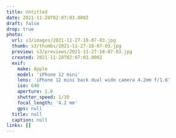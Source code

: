 ```yaml
---
title: Untitled
date: 2021-11-28T02:07:03.000Z
draft: false
drop: true
photo:
  url: s3/images/2021-11-27-18-07-03.jpg
  thumb: s3/thumbs/2021-11-27-18-07-03.jpg
  preview: s3/previews/2021-11-27-18-07-03.jpg
  created: 2021-11-28T02:07:03.000Z
  exif:
    make: Apple
    model: 'iPhone 12 mini'
    lens: 'iPhone 12 mini back dual wide camera 4.2mm f/1.6'
    iso: 640
    aperture: 1.6
    shutter_speed: 1/30
    focal_length: '4.2 mm'
    gps: null
  title: null
  caption: null
links: []
---
```

